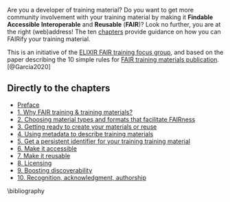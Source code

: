 Are you a developer of training material? Do you want to get more community involvement with your training material by making it **Findable** **Accessible** **Interoperable** and **Reusable** (**FAIR**)? Look no further, you are at the right (web)address! The ten [chapters](chapters/Preface.md) provide guidance on how you can FAIRify your training material. 

This is an initiative of the [ELIXIR FAIR training focus group](https://elixir-europe.org/focus-groups/fair-training), and based on the paper describing the 10 simple rules for [FAIR training materials publication](https://journals.plos.org/ploscompbiol/article?id=10.1371/journal.pcbi.1007854). [@Garcia2020]

## Directly to the chapters

- [Preface](chapters/Preface.md)
- [1. Why FAIR training & training materials?](chapters/chapter_01.md)
- [2. Choosing material types and formats that facilitate FAIRness](chapters/chapter_02.md)
- [3. Getting ready to create your materials or reuse](chapters/chapter_03.md)
- [4. Using metadata to describe training materials](chapters/chapter_04.md)
- [5. Get a persistent identifier for your training training material](chapters/chapter_05.md)
- [6. Make it accessible](chapters/chapter_06.md)
- [7. Make it reusable](chapters/chapter_07.md)
- [8. Licensing](chapters/chapter_08.md)
- [9. Boosting discoverability](chapters/chapter_09.md)
- [10. Recognition, acknowledgment, authorship](chapters/chapter_10.md)

\bibliography
